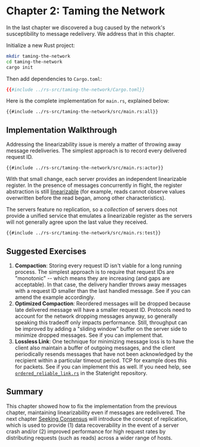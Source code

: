 # Chapter 2: Taming the Network

In the last chapter we discovered a bug caused by the network's susceptibility
to message redelivery. We address that in this chapter.

Initialize a new Rust project:

```sh
mkdir taming-the-network
cd taming-the-network
cargo init
```

Then add dependencies to `Cargo.toml`:

```toml
{{#include ../rs-src/taming-the-network/Cargo.toml}}
```

Here is the complete implementation for `main.rs`, explained below:

```rust,ignore,noplayground
{{#include ../rs-src/taming-the-network/src/main.rs:all}}
```

## Implementation Walkthrough

Addressing the linearizability issue is merely a matter of throwing away
message redeliveries. The simplest approach is to record every delivered request ID.

```rust,ignore,noplayground
{{#include ../rs-src/taming-the-network/src/main.rs:actor}}
```

With that small change, each server provides an independent linearizable
register. In the presence of messages concurrently in flight, the register
abstraction is still
[linearizable](https://en.wikipedia.org/wiki/Linearizability) (for example,
reads cannot observe values overwritten before the read began, among other
characteristics).

The servers feature no replication, so a *collection* of servers does not provide
a unified service that emulates a linearizable register as the servers will not
generally agree upon the last value they received.

```rust,ignore,noplayground
{{#include ../rs-src/taming-the-network/src/main.rs:test}}
```

## Suggested Exercises

1. **Compaction**: Storing every request ID isn't viable for a long running
   process.  The simplest approach is to require that request IDs are
   "monotonic" -- which means they are increasing (and gaps are acceptable). In
   that case, the delivery handler throws away messages with a request ID
   smaller than the last handled message. See if you can amend the example
   accordingly.
2. **Optimized Compaction**: Reordered messages will be dropped because late
   delivered message will have a smaller request ID. Protocols need to account
   for the network dropping messages anyway, so generally speaking this
   tradeoff only impacts performance. Still, throughput can be improved by
   adding a "sliding window" buffer on the server side to minimize dropped
   messages. See if you can implement that.
3. **Lossless Link**: One technique for minimizing message loss is to have
   the client also maintain a buffer of outgoing messages, and the client
   periodically resends messages that have not been acknowledged by the
   recipient within a particular timeout period. TCP for example does this for
   packets. See if you can implement this as well. If you need help, see
   [`ordered_reliable_link.rs`](https://github.com/stateright/stateright/blob/master/src/actor/ordered_reliable_link.rs) in the Stateright repository.

## Summary

This chapter showed how to fix the implementation from the previous chapter,
maintaining linearizability even if messages are redelivered. The next chapter
[Seeking Consensus](./seeking-consensus.md) will introduce the concept of
replication, which is used to provide (1) data recoverability in the event of a
server crash and/or (2) improved performance for high request rates by
distributing requests (such as reads) across a wider range of hosts.
